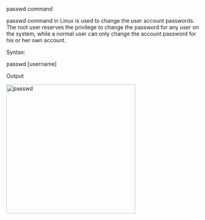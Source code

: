 passwd command

passwd command in Linux is used to change the user account passwords. The root user reserves the privilege to change the password for any user on the system,
while a normal user can only change the account password for his or her own account.

Syntax:

 passwd [username] 

Output

<img width="337" alt="passwd" src="https://user-images.githubusercontent.com/92944722/157807537-094506b1-4688-4926-988f-7f111059b4d6.png">
